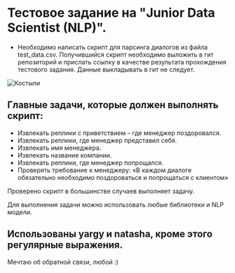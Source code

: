 # Тестовое задание на "Junior Data Scientist (NLP)". 

* Необходимо написать скрипт для парсинга диалогов из файла test_data.csv. Получившийся скрипт необходимо выложить в гит репозиторий и прислать ссылку в качестве результата прохождения тестового задания. Данные выкладывать в гит не следует. 

![Костыли](https://infostart.ru/upload/iblock/6a9/6a91d394ddaef4c0b5f931e31847f0bf.jpg "Костыли")


## Главные задачи, которые должен выполнять скрипт:
* Извлекать реплики с приветствием – где менеджер поздоровался. 
* Извлекать реплики, где менеджер представил себя. 
* Извлекать имя менеджера. 
* Извлекать название компании. 
* Извлекать реплики, где менеджер попрощался.
* Проверять требование к менеджеру: «В каждом диалоге обязательно необходимо поздороваться и попрощаться с клиентом»

Проверено скрипт в большинстве случаев выполняет задачу.

Для выполнения задачи можно использовать любые библиотеки и NLP модели. 

## Использованы yargy и natasha, кроме этого регулярные выражения. 

Мечтаю об обратной связи, любой :)






